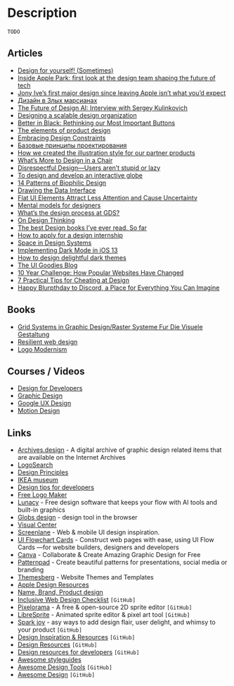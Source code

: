 # Description

`TODO`


## Articles

- [Design for yourself! (Sometimes)](https://borism.medium.com/design-for-yourself-sometimes-7c9b8118fb63)
- [Inside Apple Park: first look at the design team shaping the future of tech](https://www.wallpaper.com/design/apple-park-behind-the-scenes-design-team-interview)
- [Jony Ive’s first major design since leaving Apple isn’t what you’d expect](https://www.fastcompany.com/90693444/jony-ives-first-major-design-since-leaving-apple-isnt-what-youd-expect)
- [Дизайн в Злых марсианах](https://teletype.in/@romanshamin/design-at-evil-martians)
- [The Future of Design AI: Interview with Sergey Kulinkovich](https://serokell.io/blog/the-future-of-design-ai)
- [Designing a scalable design organization](https://www.mynameisjehad.com/designing-a-scalable-design-organization/)
- [Better in Black: Rethinking our Most Important Buttons](https://spotify.design/article/better-in-black-rethinking-our-most-important-buttons)
- [The elements of product design](https://jamiemill.com/blog/elements-of-product-design/)
- [Embracing Design Constraints](https://adrianroselli.com/2021/05/embracing-design-constraints.html)
- [Базовые принципы проектирования](https://andreivoronin.github.io/design-basic)
- [How we created the illustration style for our partner products](https://booking.design/building-a-new-illustration-style-for-our-partner-products-808c32e5e16c)
- [What’s More to Design in a Chair](https://samanthaz.me/writing/what-s-more-to-design-in-a-chair)
- [Disrespectful Design—Users aren’t stupid or lazy](https://somehowmanage.com/2020/09/13/disrespectful-design-users-arent-stupid-or-lazy/)
- [To design and develop an interactive globe](https://stripe.com/blog/globe)
- [14 Patterns of Biophilic Design](https://www.terrapinbrightgreen.com/reports/14-patterns/)
- [Drawing the Data Interface](https://modus.medium.com/drawing-the-data-interface-fd9bb88f2932)
- [Flat UI Elements Attract Less Attention and Cause Uncertainty](https://www.nngroup.com/articles/flat-ui-less-attention-cause-uncertainty/)
- [Mental models for designers](https://dropbox.design/article/mental-models-for-designers)
- [What’s the design process at GDS?](https://gds.blog.gov.uk/2014/07/18/whats-the-design-process-at-gds/)
- [On Design Thinking](https://www.nplusonemag.com/issue-35/reviews/on-design-thinking/)
- [The best Design books I’ve ever read. So far](http://artequalswork.com/posts/best-design-books-so-far/)
- [How to apply for a design internship](https://vanschneider.com/blog/apply-design-internship/)
- [Space in Design Systems](https://medium.com/eightshapes-llc/space-in-design-systems-188bcbae0d62)
- [Implementing Dark Mode in iOS 13](https://instagram-engineering.com/instagram-darkmode-58802b43c0f2)
- [How to design delightful dark themes](https://blog.superhuman.com/how-to-design-delightful-dark-themes/)
- [The UI Goodies Blog](https://www.uigoodies.com/blog/the-best-resources-for-new-designers.html)
- [10 Year Challenge: How Popular Websites Have Changed](https://www.arun.is/blog/10-year-challenge/)
- [7 Practical Tips for Cheating at Design](https://medium.com/refactoring-ui/7-practical-tips-for-cheating-at-design-40c736799886)
- [Happy Blurpthday to Discord, a Place for Everything You Can Imagine](https://blog.discord.com/happy-blurpthday-to-discord-a-place-for-everything-you-can-imagine-fc99ee0a77c0)


## Books

- [Grid Systems in Graphic Design/Raster Systeme Fur Die Visuele Gestaltung](https://www.goodreads.com/book/show/350962)
- [Resilient web design](https://resilientwebdesign.com/)
- [Logo Modernism](https://www.goodreads.com/book/show/26786839)


## Courses / Videos

- [Design for Developers](https://frontendmasters.com/courses/design-for-developers/)
- [Graphic Design](https://www.coursera.org/specializations/graphic-design)
- [Google UX Design](https://www.coursera.org/professional-certificates/google-ux-design)
- [Motion Design](https://www.learnsquared.com/courses/motion-design#)


## Links

- [Archives.design](https://archives.design/) - A digital archive of graphic design related items that are available on the Internet Archives
- [LogoSearch](https://logosear.ch/search.html)
- [Design Principles](https://principles.design/)
- [IKEA museum](https://ikeamuseum.com/en/digital/ikea-catalogues-through-the-ages/)
- [Design tips for developers](https://paul.copplest.one/blog/design.html#building-a-design-y-sense)
- [Free Logo Maker](https://formito.com/tools/logo)
- [Lunacy](https://icons8.com/lunacy) - Free design software that keeps your flow with AI tools and built-in graphics
- [Globs design](https://www.globs.design/) - design tool in the browser
- [Visual Center](https://javier.xyz/visual-center/)
- [Screenlane](https://screenlane.com/) - Web & mobile UI design inspiration.
- [UI Flowchart Cards](https://flowcards.io/) - Construct web pages with ease, using UI Flow Cards ―for website builders, designers and developers
- [Canva](https://www.canva.com/) - Collaborate & Create Amazing Graphic Design for Free
- [Patternpad](https://patternpad.com/) - Create beautiful patterns for presentations, social media or branding
- [Themesberg](https://themesberg.com/) - Website Themes and Templates
- [Apple Design Resources](https://developer.apple.com/design/resources/)
- [Name, Brand, Product design](http://pieratt.com/)
- [Inclusive Web Design Checklist](https://github.com/Heydon/inclusive-design-checklist) `[GitHub]`
- [Pixelorama](https://github.com/Orama-Interactive/Pixelorama) - A free & open-source 2D sprite editor `[GitHub]`
- [LibreSprite](https://github.com/LibreSprite/LibreSprite) - Animated sprite editor & pixel art tool `[GitHub]`
- [Spark joy](https://github.com/sw-yx/spark-joy) - asy ways to add design flair, user delight, and whimsy to your product `[GitHub]`
- [Design Inspiration & Resources](https://github.com/emmabostian/design-inspiration) `[GitHub]`
- [Design Resources](https://github.com/MohamedYoussouf/Design-Resources) `[GitHub]`
- [Design resources for developers](https://github.com/bradtraversy/design-resources-for-developers) `[GitHub]`
- [Awesome styleguides](https://github.com/streamich/awesome-styleguides)
- [Awesome Design Tools](https://github.com/goabstract/Awesome-Design-Tools) `[GitHub]`
- [Awesome Design](https://github.com/gztchan/awesome-design) `[GitHub]`
